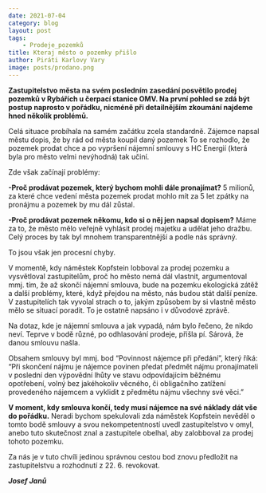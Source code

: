 ```yaml
---
date: 2021-07-04
category: blog
layout: post
tags:
    - Prodeje_pozemků
title: Kteraj město o pozemky přišlo
author: Piráti Karlovy Vary
image: posts/prodano.png
---
```

**Zastupitelstvo města na svém posledním zasedání posvětilo prodej pozemků v Rybářích u čerpací stanice OMV. Na první pohled se zdá být postup naprosto v pořádku, nicméně při detailnějším zkoumání najdeme hned několik problémů.**

Celá situace probíhala na samém začátku zcela standardně. Zájemce napsal městu dopis, že by rád od města koupil daný pozemek To se rozhodlo, že pozemek prodat chce a po vypršení nájemní smlouvy s HC Energií (která byla pro město velmi nevýhodná) tak učiní.

Zde však začínají problémy:

**-Proč prodávat pozemek, který bychom mohli dále pronajímat?** 5 milionů, za které chce vedení města pozemek prodat mohlo mít za 5 let zpátky na pronájmu a pozemek by mu dál zůstal.

**-Proč prodávat pozemek někomu, kdo si o něj jen napsal dopisem?** Máme za to, že město mělo veřejně vyhlásit prodej majetku a udělat jeho dražbu. Celý proces by tak byl mnohem transparentnější a podle nás správný.

To jsou však jen procesní chyby.

V momentě, kdy náměstek Kopfstein lobboval za prodej pozemku a vysvětloval zastupitelům, proč ho město nemá dál vlastnit, argumentoval mmj. tím, že až skončí nájemní smlouva, bude na pozemku ekologická zátěž a další problémy, které, když přejdou na město, nás budou stát další peníze. V zastupitelích tak vyvolal strach o to, jakým způsobem by si vlastně město mělo se situací poradit. To je ostatně napsáno i v důvodové zprávě. 

Na dotaz, kde je nájemní smlouva a jak vypadá, nám bylo řečeno, že nikdo neví. Teprve v bodě různé, po odhlasování prodeje, přišla pí. Sárová, že danou smlouvu našla.

Obsahem smlouvy byl mmj. bod “Povinnost nájemce při předání”, který říká:
“Při skončení nájmu je nájemce povinen předat předmět nájmu pronajímateli v poslední den výpovědní lhůty ve stavu odpovídajícím běžnému opotřebení, volný bez jakéhokoliv věcného, či obligačního zatížení provedeného nájemcem a vyklidit z předmětu nájmu všechny své věci.”

**V moment, kdy smlouva končí, tedy musí nájemce  na své náklady dát vše do pořádku.** Neradi bychom spekulovali zda náměstek Kopfstein nevěděl o tomto bodě smlouvy a svou nekompetentností uvedl zastupitelstvo v omyl, anebo tuto skutečnost znal a zastupitele obelhal, aby zalobboval za prodej tohoto pozemku.

Za nás je v tuto chvíli jedinou správnou cestou bod znovu předložit na zastupitelstvu a rozhodnutí z 22. 6. revokovat.

***Josef Janů***
